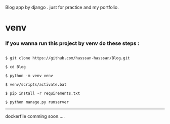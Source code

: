 Blog app by django . just for practice and my portfolio.

# venv
### if you wanna run this project by venv do these steps : 
```shell

$ git clone https://github.com/hasssan-hasssan/Blog.git

$ cd Blog

$ python -m venv venv

$ venv/scripts/activate.bat

$ pip install -r requirements.txt

$ python manage.py runserver

```
---

dockerfile comming soon.....

